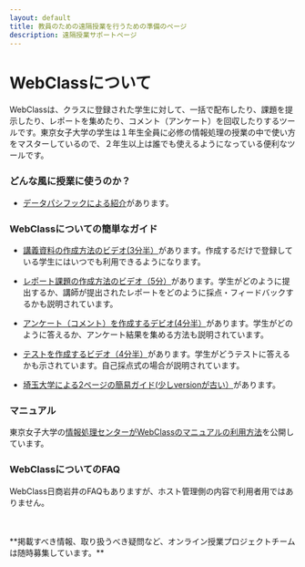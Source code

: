 ```yaml
---
layout: default
title: 教員のための遠隔授業を行うための準備のページ
description: 遠隔授業サポートページ
---
```


# WebClassについて

WebClassは、クラスに登録された学生に対して、一括で配布したり、課題を提示したり、レポートを集めたり、コメント（アンケート）を回収したりするツールです。東京女子大学の学生は１年生全員に必修の情報処理の授業の中で使い方をマスターしているので、２年生以上は誰でも使えるようになっている便利なツールです。

### どんな風に授業に使うのか？

- [データパシフックによる紹介](https://www.datapacific.co.jp/common/pdf/webclass/webclass.pdf)があります。

### WebClassについての簡単なガイド

- [講義資料の作成方法のビデオ(3分半）](https://www.youtube.com/watch?v=KurXAiVZcF0&feature=youtu.be)があります。作成するだけで登録している学生にはいつでも利用できるようになります。

- [レポート課題の作成方法のビデオ（5分）](https://www.youtube.com/watch?v=8RWi7CH5Ldc)があります。学生がどのように提出するか、講師が提出されたレポートをどのように採点・フィードバックするかも説明されています。

- [アンケート（コメント）を作成するデビオ(4分半）](https://www.youtube.com/watch?v=pkyGjcyzggg)があります。学生がどのように答えるか、アンケート結果を集める方法も説明されています。

- [テストを作成するビデオ（4分半）](https://www.youtube.com/watch?v=j5JLGZ_QKYM&feature=youtu.be)があります。学生がどうテストに答えるかも示されています。自己採点式の場合が説明されています。

- [埼玉大学による2ページの簡易ガイド(少しversionが古い）](http://park.saitama-u.ac.jp/~zengaku/web%20class_20130322.pdf)があります。

### マニュアル

東京女子大学の[情報処理センターがWebClassのマニュアルの利用方法](https://sites.google.com/cis.twcu.ac.jp/cisqa/webclass/manual)を公開しています。

### WebClassについてのFAQ

WebClass日商岩井のFAQもありますが、ホスト管理側の内容で利用者用ではありません。

<br />
<br />
**掲載すべき情報、取り扱うべき疑問など、オンライン授業プロジェクトチームは随時募集しています。**
<br />
<br />